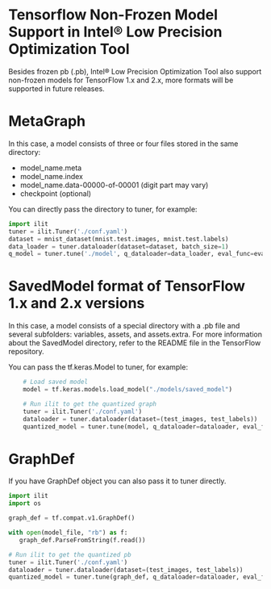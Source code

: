 Tensorflow Non-Frozen Model Support in Intel® Low Precision Optimization Tool
===========================================

Besides frozen pb (.pb), Intel® Low Precision Optimization Tool also support non-frozen models for TensorFlow 1.x and 2.x, more formats will be supported in future releases.

# MetaGraph
In this case, a model consists of three or four files stored in the same directory:

* model_name.meta
* model_name.index
* model_name.data-00000-of-00001 (digit part may vary)
* checkpoint (optional)

You can directly pass the directory to tuner, for example:
```python
import ilit
tuner = ilit.Tuner('./conf.yaml')
dataset = mnist_dataset(mnist.test.images, mnist.test.labels)
data_loader = tuner.dataloader(dataset=dataset, batch_size=1)
q_model = tuner.tune('./model', q_dataloader=data_loader, eval_func=eval_func)
```

# SavedModel format of TensorFlow 1.x and 2.x versions
In this case, a model consists of a special directory with a .pb file and several subfolders: variables, assets, and assets.extra. For more information about the SavedModel directory, refer to the README file in the TensorFlow repository.

You can pass the tf.keras.Model to tuner, for example:
```python
    # Load saved model
    model = tf.keras.models.load_model("./models/saved_model")

    # Run ilit to get the quantized graph
    tuner = ilit.Tuner('./conf.yaml')
    dataloader = tuner.dataloader(dataset=(test_images, test_labels))
    quantized_model = tuner.tune(model, q_dataloader=dataloader, eval_func=eval_func)
``` 

# GraphDef
If you have GraphDef object you can also pass it to tuner directly. 

```python
import ilit
import os

graph_def = tf.compat.v1.GraphDef()

with open(model_file, "rb") as f:
   graph_def.ParseFromString(f.read())

# Run ilit to get the quantized pb
tuner = ilit.Tuner('./conf.yaml')
dataloader = tuner.dataloader(dataset=(test_images, test_labels))
quantized_model = tuner.tune(graph_def, q_dataloader=dataloader, eval_func=eval_func)

```

